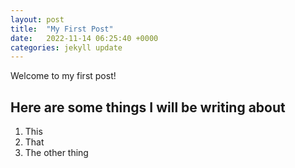 ```yaml
---
layout: post
title:  "My First Post"
date:   2022-11-14 06:25:40 +0000
categories: jekyll update
---
```


Welcome to my first post!

## Here are some things I will be writing about 
1. This
2. That
3. The other thing

